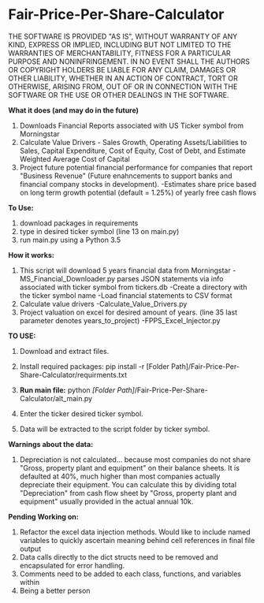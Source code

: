# Fair-Price-Per-Share-Calculator
THE SOFTWARE IS PROVIDED "AS IS", WITHOUT WARRANTY OF ANY KIND, EXPRESS OR IMPLIED, INCLUDING BUT NOT LIMITED TO THE WARRANTIES OF MERCHANTABILITY, FITNESS FOR A PARTICULAR PURPOSE AND NONINFRINGEMENT. IN NO EVENT SHALL THE AUTHORS OR COPYRIGHT HOLDERS BE LIABLE FOR ANY CLAIM, DAMAGES OR OTHER LIABILITY, WHETHER IN AN ACTION OF CONTRACT, TORT OR OTHERWISE, ARISING FROM, OUT OF OR IN CONNECTION WITH THE SOFTWARE OR THE USE OR OTHER DEALINGS IN THE SOFTWARE.


<b>What it does (and may do in the future)</b>
1. Downloads Financial Reports associated with US Ticker symbol from Morningstar
2. Calculate Value Drivers - Sales Growth, Operating Assets/Liabilities to Sales, Capital Expenditure, Cost of Equity, Cost of Debt, and Estimate Weighted Average Cost of Capital 
3. Project future potential financial performance for companies that report "Business Revenue" (Future enahncements to support banks and financial company stocks in development).
    -Estimates share price based on long term growth potential (default = 1.25%) of yearly free cash flows
   
   
   

<b>To Use:</b>
1. download packages in requirements
2. type in desired ticker symbol (line 13 on main.py)
3. run main.py using a Python 3.5

<b>How it works:</b>
1. This script will download 5 years financial data from Morningstar
     -MS_Financial_Downloader.py parses JSON statements via info associated with ticker symbol from tickers.db
     -Create a directory with the ticker symbol name
     -Load financial statements to CSV format
2. Calculate value drivers 
     -Calculate_Value_Drivers.py
4. Project valuation on excel for desired amount of years. (line 35 last parameter denotes years_to_project)
     -FPPS_Excel_Injector.py

<b>TO USE:</b> 
1. Download and extract files.
2. Install required packages:
    pip install -r [Folder Path]/Fair-Price-Per-Share-Calculator/requirments.txt

3. <b>Run main file:</b>
    python <i>[Folder Path]</i>/Fair-Price-Per-Share-Calculator/alt_main.py

4. Enter the ticker desired ticker symbol.

5. Data will be extracted to the script folder by ticker symbol.

<b>Warnings about the data:</b> 
1. Depreciation is not calculated... because most companies do not share "Gross, property plant and equipment" on their balance sheets. It is defaulted at 40%, much higher than most companies actually depreciate their equipment. You can calculate this by dividing total "Depreciation" from cash flow sheet by "Gross, property plant and equipment" usually provided in the actual annual 10k.



<b>Pending  Working on:</b>
1. Refactor the excel data injection methods. Would like to include named variables to quickly ascertain meaning behind cell references in final file output
2. Data calls directly to the dict structs need to be removed and encapsulated for error handling.
3. Comments need to be added to each class, functions, and variables within
4. Being a better person

